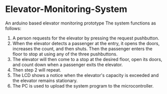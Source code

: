 # Elevator-Monitoring-System
An arduino based elevator monitoring prototype
The system functions as follows:
1. A person requests for the elevator by pressing the request pushbutton.
2. When the elevator detects a passenger at the entry, it opens the doors, increases the count, and then shuts. Then the passenger enters the floor to stop at using any of the three pushbuttons.
3. The elevator will then come to a stop at the desired floor, open its doors, and count down when a passenger exits the elevator.
4. Then step 2 will repeat.
5. The LCD shows a notice when the elevator's capacity is exceeded and the elevator remains stationary.
6. The PC is used to upload the system program to the microcontroller.
